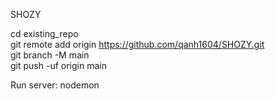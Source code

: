 SHOZY

cd existing_repo <br>
git remote add origin https://github.com/qanh1604/SHOZY.git <br>
git branch -M main <br>
git push -uf origin main

Run server: nodemon 
